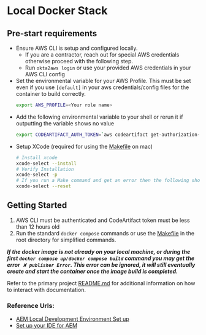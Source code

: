 # Local Docker Stack

## Pre-start requirements
* Ensure AWS CLI is setup and configured locally.
    * If you are a contractor, reach out for special AWS credentials otherwise proceed with the following step.
    * Run `okta2aws login` or use your provided AWS credentials in your AWS CLI config
* Set the environmental variable for your AWS Profile. This must be set even if you use `[default]` in your aws credentials/config files for the container to build correctly. 
  ```bash
  export AWS_PROFILE=<Your role name>
  ```
* Add the following environmental variable to your shell or rerun it if outputting the variable shows no value
    ```bash
    export CODEARTIFACT_AUTH_TOKEN=`aws codeartifact get-authorization-token --domain community-workday --domain-owner 210939474461 --region us-west-2 --query authorizationToken --output text`
    ```
* Setup XCode (required for using the [Makefile](../Makefile) on mac)
    ```bash
    # Install xcode
    xcode-select --install
    # Verify Installation
    xcode-select -p
    # If you run a Make command and get an error then the following should fix the issue
    xcode-select --reset
    ```

## Getting Started
1. AWS CLI must be authenticated and CodeArtifact token must be less than 12 hours old 
2. Run the standard `docker compose` commands or use the [Makefile](../Makefile) in the root directory for simplified commands. 

***If the docker image is not already on your local machine, or during the first `docker compose up/docker compose build` command you may get the error` ✘ publisher Error`. 
This error can be ignored, it will still eventually create and start the container once the image build is completed.***

Refer to the primary project [README.md](../README.md) for additional information on how to interact with documentation.

### Reference Urls:

* [AEM Local Development Environment Set up](https://experienceleague.adobe.com/docs/experience-manager-learn/cloud-service/local-development-environment-set-up/overview.html?lang=en)
* [Set up your IDE for AEM](https://experienceleague.adobe.com/docs/experience-manager-learn/foundation/development/set-up-a-local-aem-development-environment.html?lang=en#set-up-an-integrated-development-environment)
